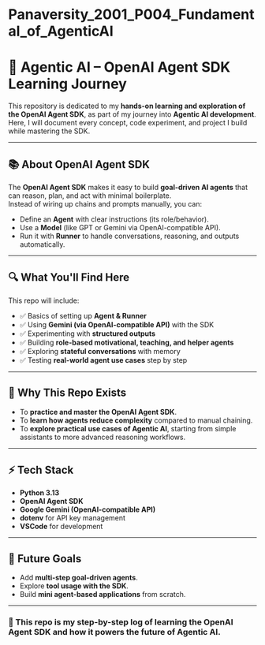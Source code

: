 # Panaversity_2001_P004_Fundamental_of_AgenticAI
# 🤖 Agentic AI – OpenAI Agent SDK Learning Journey  

This repository is dedicated to my **hands-on learning and exploration of the OpenAI Agent SDK**, as part of my journey into **Agentic AI development**.  
Here, I will document every concept, code experiment, and project I build while mastering the SDK.  

---

## 📚 About OpenAI Agent SDK  
The **OpenAI Agent SDK** makes it easy to build **goal-driven AI agents** that can reason, plan, and act with minimal boilerplate.  
Instead of wiring up chains and prompts manually, you can:  
- Define an **Agent** with clear instructions (its role/behavior).  
- Use a **Model** (like GPT or Gemini via OpenAI-compatible API).  
- Run it with **Runner** to handle conversations, reasoning, and outputs automatically.  

---

## 🔍 What You'll Find Here  
This repo will include:  
- ✅ Basics of setting up **Agent & Runner**  
- ✅ Using **Gemini (via OpenAI-compatible API)** with the SDK  
- ✅ Experimenting with **structured outputs**  
- ✅ Building **role-based motivational, teaching, and helper agents**  
- ✅ Exploring **stateful conversations** with memory  
- ✅ Testing **real-world agent use cases** step by step  

---

## 🎯 Why This Repo Exists  
- To **practice and master the OpenAI Agent SDK**.  
- To **learn how agents reduce complexity** compared to manual chaining.  
- To **explore practical use cases of Agentic AI**, starting from simple assistants to more advanced reasoning workflows.  

---

## ⚡ Tech Stack  
- **Python 3.13**  
- **OpenAI Agent SDK**  
- **Google Gemini (OpenAI-compatible API)**  
- **dotenv** for API key management  
- **VSCode** for development  

---

## 📌 Future Goals  
- Add **multi-step goal-driven agents**.  
- Explore **tool usage with the SDK**.  
- Build **mini agent-based applications** from scratch.  

---

### 🚀 This repo is my step-by-step log of learning the **OpenAI Agent SDK** and how it powers the future of **Agentic AI**.  
